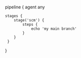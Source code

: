 pipeline {
    agent any 

    stages {
        stage('scm') {
            steps {
                echo 'my main branch'
            }
        }
     }
  } 
